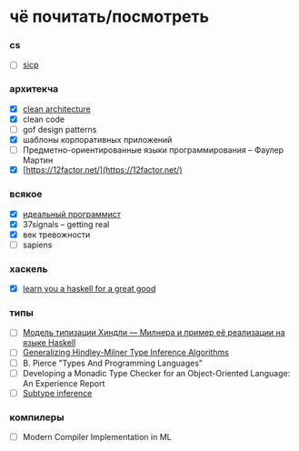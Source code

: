 # чё почитать/посмотреть

### cs
- [ ] [sicp](http://newstar.rinet.ru/~goga/sicp/sicp.pdf)

### архитекча
- [x] [clean architecture](https://www.twirpx.com/file/2334249/)
- [x] clean code
- [ ] gof design patterns
- [x] шаблоны корпоративных приложений
- [ ] Предметно-ориентированные языки программирования – Фаулер Мартин
- [x] [https://12factor.net/](https://12factor.net/)

### всякое
- [x] [идеальный программист](https://www.bambook.com/book/rus/idealnyiy-programmist-kak-stat-professionalom-razrabotki-po-1807659?gclid=CjwKCAiAhc7yBRAdEiwAplGxX9Cwg_yIGSStY8sw7SNaERhGAkY7A25BM2gPCuRqWA20vBVHF2C0VBoCP0QQAvD_BwE)
- [x] 37signals – getting real
- [x] век тревожности
- [ ] sapiens

### хаскель

- [x] [learn you a haskell for a great good](http://learnyouahaskell.com/)

### типы

- [ ] [Модель типизации Хиндли — Милнера и пример её реализации на языке Haskell](http://www.fprog.ru/2010/issue5/roman-dushkin-hindley-milner/)
- [ ] [Generalizing Hindley-Milner Type Inference Algorithms](http://citeseerx.ist.psu.edu/viewdoc/download?doi=10.1.1.18.9348&rep=rep1&type=pdf)
- [ ] B. Pierce "Types And Programming Languages"
- [ ] Developing a Monadic Type Checker for an
Object-Oriented Language: An Experience Report
- [ ] [Subtype inference](https://blog.polybdenum.com/2020/07/04/subtype-inference-by-example-part-1-introducing-cubiml.html)

### компилеры
- [ ] Modern Compiler Implementation in ML
